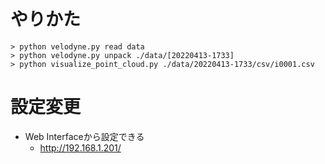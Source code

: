 # やりかた

```
> python velodyne.py read data
> python velodyne.py unpack ./data/[20220413-1733]
> python visualize_point_cloud.py ./data/20220413-1733/csv/i0001.csv 
```

# 設定変更

- Web Interfaceから設定できる
  - http://192.168.1.201/
